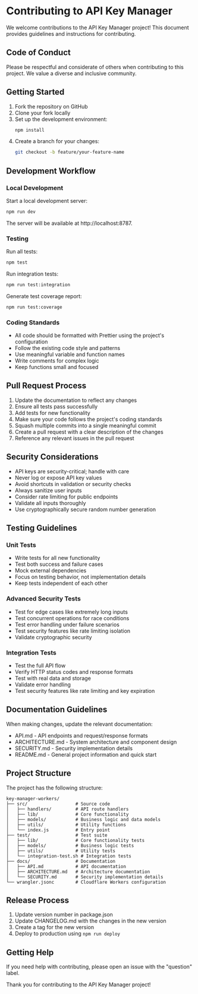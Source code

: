 # Contributing to API Key Manager

We welcome contributions to the API Key Manager project! This document provides guidelines and instructions for contributing.

## Code of Conduct

Please be respectful and considerate of others when contributing to this project. We value a diverse and inclusive community.

## Getting Started

1. Fork the repository on GitHub
2. Clone your fork locally
3. Set up the development environment:
   ```bash
   npm install
   ```
4. Create a branch for your changes:
   ```bash
   git checkout -b feature/your-feature-name
   ```

## Development Workflow

### Local Development

Start a local development server:
```bash
npm run dev
```

The server will be available at http://localhost:8787.

### Testing

Run all tests:
```bash
npm test
```

Run integration tests:
```bash
npm run test:integration
```

Generate test coverage report:
```bash
npm run test:coverage
```

### Coding Standards

- All code should be formatted with Prettier using the project's configuration
- Follow the existing code style and patterns
- Use meaningful variable and function names
- Write comments for complex logic
- Keep functions small and focused

## Pull Request Process

1. Update the documentation to reflect any changes
2. Ensure all tests pass successfully
3. Add tests for new functionality
4. Make sure your code follows the project's coding standards
5. Squash multiple commits into a single meaningful commit
6. Create a pull request with a clear description of the changes
7. Reference any relevant issues in the pull request

## Security Considerations

- API keys are security-critical; handle with care
- Never log or expose API key values
- Avoid shortcuts in validation or security checks
- Always sanitize user inputs
- Consider rate limiting for public endpoints
- Validate all inputs thoroughly
- Use cryptographically secure random number generation

## Testing Guidelines

### Unit Tests

- Write tests for all new functionality
- Test both success and failure cases
- Mock external dependencies
- Focus on testing behavior, not implementation details
- Keep tests independent of each other

### Advanced Security Tests

- Test for edge cases like extremely long inputs
- Test concurrent operations for race conditions
- Test error handling under failure scenarios
- Test security features like rate limiting isolation
- Validate cryptographic security

### Integration Tests

- Test the full API flow
- Verify HTTP status codes and response formats
- Test with real data and storage
- Validate error handling
- Test security features like rate limiting and key expiration

## Documentation Guidelines

When making changes, update the relevant documentation:

- API.md - API endpoints and request/response formats
- ARCHITECTURE.md - System architecture and component design
- SECURITY.md - Security implementation details
- README.md - General project information and quick start

## Project Structure

The project has the following structure:

```
key-manager-workers/
├── src/                  # Source code
│   ├── handlers/         # API route handlers
│   ├── lib/              # Core functionality
│   ├── models/           # Business logic and data models
│   ├── utils/            # Utility functions
│   └── index.js          # Entry point
├── test/                 # Test suite
│   ├── lib/              # Core functionality tests
│   ├── models/           # Business logic tests
│   ├── utils/            # Utility tests
│   └── integration-test.sh # Integration tests
├── docs/                 # Documentation
│   ├── API.md            # API documentation
│   ├── ARCHITECTURE.md   # Architecture documentation
│   └── SECURITY.md       # Security implementation details
└── wrangler.jsonc        # Cloudflare Workers configuration
```

## Release Process

1. Update version number in package.json
2. Update CHANGELOG.md with the changes in the new version
3. Create a tag for the new version
4. Deploy to production using `npm run deploy`

## Getting Help

If you need help with contributing, please open an issue with the "question" label.

Thank you for contributing to the API Key Manager project!